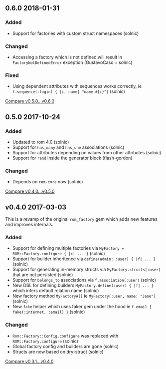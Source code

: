 ## 0.6.0 2018-01-31

### Added

* Support for factories with custom struct namespaces (solnic)

### Changed

* Accessing a factory which is not defined will result in `FactoryNotDefinedError` exception (GustavoCaso + solnic)

### Fixed

* Using dependent attributes with sequences works correctly, ie `f.sequence(:login) { |i, name| "name-#{i}"}` (solnic)

[Compare v0.5.0...v0.6.0](https://github.com/rom-rb/rom-factory/compare/v0.5.0...v0.6.0)

## 0.5.0 2017-10-24

### Added

* Updated to rom 4.0 (solnic)
* Support for `has_many` and `has_one` associations (solnic)
* Support for attributes depending on values from other attributes (solnic)
* Support for `rand` inside the generator block (flash-gordon)

### Changed

* Depends on `rom-core` now (solnic)

[Compare v0.4.0...v0.5.0](https://github.com/rom-rb/rom-factory/compare/v0.4.0...v0.5.0)

## v0.4.0 2017-03-03

This is a revamp of the original `rom_factory` gem which adds new features and
improves internals.

### Added

* Support for defining multiple factories via `MyFactory = ROM::Factory.configure { |c| ... }` (solnic)
* Support for builder inheritence via `define(admin: :user) { |f| ... }` (solnic)
* Support for generating in-memory structs via `MyFactory.structs[:user]` that are not persisted (solnic)
* Support for `belongs_to` associations via `f.association(:user)` (solnic)
* New DSL for defining builders `MyFactory.define(:user) { |f| ... }` which infers default relation name (solnic)
* New factory method `MyFactory#[]` ie `MyFactory[:user, name: "Jane"]` (solnic)
* New `fake` helper which uses faker gem under the hood ie `f.email { fake(:internet, :email) }` (solnic)

### Changed

* `Rom::Factory::Config.configure` was replaced with `ROM::Factory.configure` (solnic)
* Global factory config and builders are gone (solnic)
* Structs are now based on dry-struct (solnic)

[Compare v0.3.1...v0.4.0](https://github.com/rom-rb/rom-factory/compare/v0.3.1...v0.4.0)

